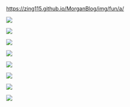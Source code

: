 
https://zing115.github.io/MorganBlog/img/fun/a/

![](https://zing115.github.io/MorganBlog/img/fun/a/number-18-1.jpg)

![](https://zing115.github.io/MorganBlog/img/fun/a/number-18-1-w600.jpg)

![](https://zing115.github.io/MorganBlog/img/fun/a/number-18-2.jpg)

![](https://zing115.github.io/MorganBlog/img/fun/a/number-18-2-w600.jpg)

![](https://zing115.github.io/MorganBlog/img/fun/a/number-18-3.jpg)

![](https://zing115.github.io/MorganBlog/img/fun/a/number-18-3-w600.jpg)

![](https://zing115.github.io/MorganBlog/img/fun/a/number-18-4.jpg)

![](https://zing115.github.io/MorganBlog/img/fun/a/number-18-4-w600.jpg)
